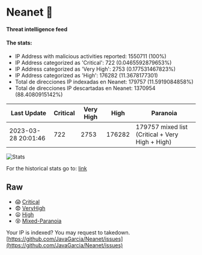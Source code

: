 # Neanet :hocho:
#### Threat intelligence feed
#### The stats:

- IP Address with malicious activities reported: 1550711 (100%)
- IP Address categorized as 'Critical':  722 (0.0465592879653%)
- IP Address categorized as 'Very High':  2753 (0.177531467823%)
- IP Address categorized as 'High':  176282 (11.3678177301)
- Total de direcciones IP indexadas en Neanet:  179757 (11.5919084858%)
- Total de direcciones IP descartadas en Neanet:  1370954 (88.4080915142%)

| Last Update | Critical | Very High | High | Paranoia |
| --- | --- | --- | --- | --- |
| 2023-03-28 20:01:46 | 722 | 2753 | 176282 | 179757 mixed list (Critical + Very High + High)|

![Stats](https://docs.google.com/spreadsheets/d/e/2PACX-1vSnaNMIXVabIpDJjufMlzH7poXnshF3mgd8Is1g9ytUEzVsP5my4Trn8f-xkoLLQ38xpL3HtmUexLo6/pubchart?oid=501124687&format=image)

For the historical stats go to: [link](/stats.csv)
## Raw
- :scream: [Critical](https://raw.githubusercontent.com/JavaGarcia/Neanet/master/blacklists/neanet_critical.txt)
- :fearful: [VeryHigh](https://raw.githubusercontent.com/JavaGarcia/Neanet/master/blacklists/neanet_veryHigh.txtt)
- :frowning: [High](https://raw.githubusercontent.com/JavaGarcia/Neanet/master/blacklists/neanet_high.txt)
- :dizzy_face: [Mixed-Paranoia](https://raw.githubusercontent.com/JavaGarcia/Neanet/master/blacklists/neanet_all.txt)


Your IP is indexed? You may request to takedown. [https://github.com/JavaGarcia/Neanet/issues](https://github.com/JavaGarcia/Neanet/issues)















































































































































































































































































































































































































































































































































































































































































































































































































































































































































































































































































































































































































































































































































































































































































































































































































































































































































































































































































































































































































































































































































































































































































































































































































































































































































































































































































































































































































































































































































































































































































































































































































































































































































































































































































































































































































































































































































































































































































































































































































































































































































































































































































































































































































































































































































































































































































































































































































































































































































































































































































































































































































































































































































































































































































































































































































































































































































































































































































































































































































































































































































































































































































































































































































































































































































































































































































































































































































































































































































































































































































































































































































































































































































































































































































































































































































































































































































































































































































































































































































































































































































































































































































































































































































































































































































































































































































































































































































































































































































































































































































































































































































































































































































































































































































































































































































































































































































































































































































































































































































































































































































































































































































































































































































